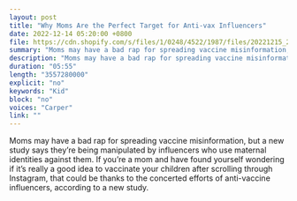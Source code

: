 ```yaml
---
layout: post
title: "Why Moms Are the Perfect Target for Anti-vax Influencers"
date: 2022-12-14 05:20:00 +0800
file: https://cdn.shopify.com/s/files/1/0248/4522/1987/files/20221215_2.mp3?v=1671115127
summary: "Moms may have a bad rap for spreading vaccine misinformation, but a new study says they’re being manipulated by influencers who use maternal identities against them. If you’re a mom and have found yourself wondering if it’s really a good idea to vaccinate your children after scrolling through Instagram, that could be thanks to the concerted efforts of anti-vaccine influencers, according to a new study."
description: "Moms may have a bad rap for spreading vaccine misinformation, but a new study says they’re being manipulated by influencers who use maternal identities against them. If you’re a mom and have found yourself wondering if it’s really a good idea to vaccinate your children after scrolling through Instagram, that could be thanks to the concerted efforts of anti-vaccine influencers, according to a new study."
duration: "05:55"
length: "3557280000"
explicit: "no"
keywords: "Kid"
block: "no"
voices: "Carper"
link: ""
---
```


Moms may have a bad rap for spreading vaccine misinformation, but a new study says they’re being manipulated by influencers who use maternal identities against them. If you’re a mom and have found yourself wondering if it’s really a good idea to vaccinate your children after scrolling through Instagram, that could be thanks to the concerted efforts of anti-vaccine influencers, according to a new study.
